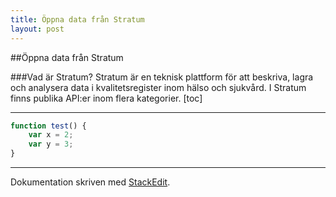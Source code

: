 ```yaml
---
title: Öppna data från Stratum
layout: post
---
```

##Öppna data från Stratum

###Vad är Stratum?
Stratum är en teknisk plattform för att beskriva, lagra och analysera data i kvalitetsregister inom hälso och sjukvård.
I Stratum finns publika API:er inom flera kategorier. 
[toc]

---
```javascript
function test() {
	var x = 2;
	var y = 3;
}
```
---
Dokumentation skriven med [<i class="icon-provider-stackedit"></i> StackEdit](https://stackedit.io/).
